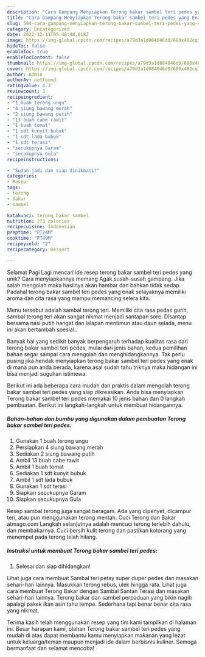 ```yaml
---
description: "Cara Gampang Menyiapkan Terong bakar sambel teri pedes yang Enak, Lezat"
title: "Cara Gampang Menyiapkan Terong bakar sambel teri pedes yang Enak, Lezat"
slug: 504-cara-gampang-menyiapkan-terong-bakar-sambel-teri-pedes-yang-enak-lezat
category: Uncategorized
date: 2022-12-11T05:48:48.018Z
image: https://img-global.cpcdn.com/recipes/a79d3a1d084046d0/680x482cq70/terong-bakar-sambel-teri-pedes-foto-resep-utama.jpg
hideToc: false
enableToc: true
enableTocContent: false
thumbnail: https://img-global.cpcdn.com/recipes/a79d3a1d084046d0/680x482cq70/terong-bakar-sambel-teri-pedes-foto-resep-utama.jpg
cover: https://img-global.cpcdn.com/recipes/a79d3a1d084046d0/680x482cq70/terong-bakar-sambel-teri-pedes-foto-resep-utama.jpg
author: Admin
authorAv: notfound
ratingvalue: 4.3
reviewcount: 3
recipeingredient:
- "1 buah terong ungu"
- "4 siung bawang merah"
- "2 siung bawang putih"
- "13 buah cabe rawit"
- "1 buah tomat"
- "1 sdt kunyit bubuk"
- "1 sdt lada bubuk"
- "1 sdt terasi"
- "secukupnya Garam"
- "secukupnya Gula"
recipeinstructions:

- "Sudah jadi dan siap dinikmati!"
categories:
- Resep
tags:
- terong
- bakar
- sambel

katakunci: terong bakar sambel 
nutrition: 273 calories
recipecuisine: Indonesian
preptime: "PT24M"
cooktime: "PT49M"
recipeyield: "2"
recipecategory: Dessert

---
```



Selamat Pagi Lagi mencari ide resep terong bakar sambel teri pedes yang unik? Cara menyiapkannya memang Agak susah-susah gampang. Jika salah mengolah maka hasilnya akan hambar dan bahkan tidak sedap. Padahal terong bakar sambel teri pedes yang enak selayaknya memiliki aroma dan cita rasa yang mampu memancing selera kita.


Menu tersebut adalah sambal terong teri. Memiliki cita rasa pedas gurih, sambal terong teri akan sangat nikmat menjadi santapan sore. Disantap bersama nasi putih hangat dan lalapan mentimun atau daun selada, menu ini akan bertambah spesial..

Banyak hal yang sedikit banyak berpengaruh terhadap kualitas rasa dari terong bakar sambel teri pedes, mulai dari jenis bahan, kedua pemilihan bahan segar sampai cara mengolah dan menghidangkannya. Tak perlu pusing jika hendak menyiapkan terong bakar sambel teri pedes yang enak di mana pun anda berada, karena asal sudah tahu triknya maka hidangan ini bisa menjadi suguhan istimewa.


Berikut ini ada beberapa cara mudah dan praktis dalam mengolah terong bakar sambel teri pedes yang siap dikreasikan. Anda bisa menyiapkan Terong bakar sambel teri pedes memakai 10 jenis bahan dan 0 langkah pembuatan. Berikut ini langkah-langkah untuk membuat hidangannya.

<!--inarticleads1-->

##### Bahan-bahan dan bumbu yang digunakan dalam pembuatan Terong bakar sambel teri pedes:

1. Gunakan 1 buah terong ungu
1. Persiapkan 4 siung bawang merah
1. Sediakan 2 siung bawang putih
1. Ambil 13 buah cabe rawit
1. Ambil 1 buah tomat
1. Sediakan 1 sdt kunyit bubuk
1. Ambil 1 sdt lada bubuk
1. Gunakan 1 sdt terasi
1. Siapkan secukupnya Garam
1. Siapkan secukupnya Gula


Resep sambal terong juga sangat beragam. Ada yang dipenyet, dicampur teri, atau pun menggunakan terong mentah. Cuci Terong dan Bakar atmago.com Langkah selanjutnya adalah mencuci terong terlebih dahulu, dan membakarnya. Cuci bersih kulit terong dan pastikan kotorang yang menempel pada terong telah hilang. 

<!--inarticleads2-->

##### Instruksi untuk membuat Terong bakar sambel teri pedes:


1. Selesai dan siap dihidangkan!

Lihat juga cara membuat Sambal teri petay super duper pedes dan masakan sehari-hari lainnya. Masukkan terong rebus, ulek hingga rata. Lihat juga cara membuat Terong Bakar dengan Sambal Santan Terasi dan masakan sehari-hari lainnya. Terong bakar dan sambel perpaduan yang bikin nagih apalagi pakek ikan asin tahu tempe. Sederhana tapi benar benar cita rasa yang nikmat. 

Terima kasih telah menggunakan resep yang tim kami tampilkan di halaman ini. Besar harapan kami, olahan Terong bakar sambel teri pedes yang mudah di atas dapat membantu kamu menyiapkan makanan yang lezat untuk keluarga/teman maupun menjadi ide dalam berbisnis kuliner. Semoga bermanfaat dan selamat mencoba!
